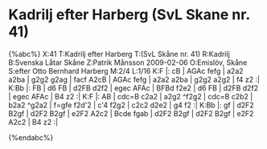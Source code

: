 # Kadrilj efter Harberg (SvL Skane nr. 41)

{%abc%}
X:41
T:Kadrilj efter Harberg
T:(SvL Skåne nr. 41)
R:Kadrilj
B:Svenska Låtar Skåne
Z:Patrik Månsson 2009-02-06
O:Emislöv, Skåne
S:efter Otto Bernhard Harberg
M:2/4
L:1/16
K:F
|: cB | AGAc fefg | a2a2 a2ba | g2g2 g2ag | facf A2cB |
AGAc fefg | a2a2 a2ba | g2g2 a2g2 | f4 z2 :|
K:Bb
|: FB | d6 FB | d2FB d2f2 | egec AFAc | BFBd f2e2 | d6 FB |
d2FB d2f2 | egec AFAc | B4 z2 :|
K:F
|: AB | cdc=B c2a2 | a2g2 ^f2g2 | cdc=B c2b2 | b2a2 ^g2a2 | f=gfe f2d'2 | c'4 f2g2 |
c2c2 d2e2 | g4 f2 :|
K:Bb
|: gf | d2F2 B2gf | d2F2 B2gf | e2F2 A2c2 |
Bcde fgab | d2F2 B2gf | d2F2 B2gf | e2F2 A2c2 | B4 z2 :|



{%endabc%}

